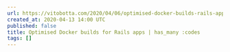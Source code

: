 ```yaml
---
url: https://vitobotta.com/2020/04/06/optimised-docker-builds-rails-apps/
created_at: 2020-04-13 14:00 UTC
published: false
title: Optimised Docker builds for Rails apps | has_many :codes
tags: []
---
```



